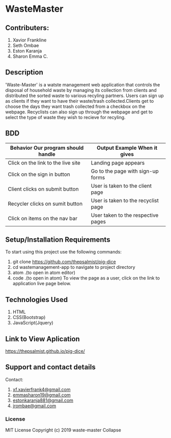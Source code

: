 # WasteMaster

## Contributers:
1. Xavior Frankline
2. Seth Ombae
3. Eston Karanja
4. Sharon Emma C.

## Description
'Waste-Master' is a watste management web application that controls the disposal of household waste by managing its collection from clients and distributed the sorted waste to various recyling partners.
Users can sign up as clients if they want to have their waste/trash collected.Clients get to choose the days they want trash collected from a checkbox on the webpage. Recyclists can also sign up through
the webpage and get to select the type of waste they wish to recieve for recyling. 

## BDD
| Behavior Our program should handle                                  | Output Example When it gives        | 
|---------------------------------------------------------------------|-------------------------------------|
| Click on the link to the live site                                  | Landing page appears                | 
| Click on the sign in button                                         | Go to the page with sign-up forms   | 
| Client clicks on submit button                                      | User is taken to the client page    | 
| Recycler clicks on sumit button                                     | User is taken to the recyclist page | 
| Click on items on the nav bar                                       | User taken to the respective  pages | 

## Setup/Installation Requirements
To start using this project use the following commands:
1. git clone https://github.com/thepsalmist/pig-dice
2. cd wastemanagement-app to navigate to project directory
3. atom .(to open in atom editor)
4. code .(to open in atom)
To view the page as a user, click on the link to application live page below.

## Technologies Used
1. HTML
2. CSS(Bootstrap)
3. JavaScript(Jquery)

## Link to View Aplication
https://thepsalmist.github.io/pig-dice/

## Support and contact details
Contact: 
1. xf.xavierfrank4@gmail.com
2. emmasharon19@gmail.com
3. estonkaranja881@gmail.com
4. jrombae@gmail.com

### License
MIT License
Copyright (c) 2019 waste-master
Collapse




